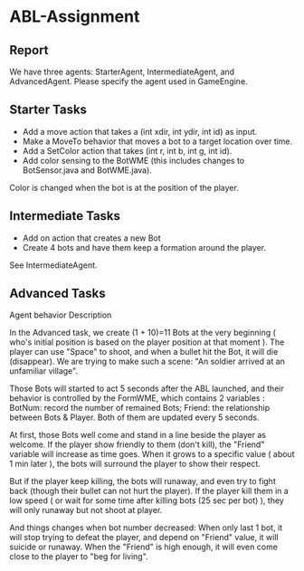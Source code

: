 
ABL-Assignment
====================

## Report

We have three agents: StarterAgent, IntermediateAgent, and AdvancedAgent.
Please specify the agent used in GameEngine.


Starter Tasks
--------------------
* Add a move action that takes a (int xdir, int ydir, int id) as input.
* Make a MoveTo behavior that moves a bot to a target location over time.
* Add a SetColor action that takes (int r, int b, int g, int id).
* Add color sensing to the BotWME (this includes changes to BotSensor.java and BotWME.java).

Color is changed when the bot is at the position of the player.


Intermediate Tasks
--------------------
* Add on action that creates a new Bot
* Create 4 bots and have them keep a formation around the player.

See IntermediateAgent.

Advanced Tasks
--------------------
Agent behavior Description

In the Advanced task, we create (1 + 10)=11 Bots at the very beginning ( who's initial position is based on the player position at that moment ).
The player can use "Space" to shoot, and when a bullet hit the Bot, it will die (disappear).
We are trying to make such a scene: "An soldier arrived at an unfamiliar village".

Those Bots will started to act 5 seconds after the ABL launched, and their behavior is controlled by the FormWME, which contains 2 variables :
BotNum: record the number of remained Bots;
Friend: the relationship between Bots & Player.
Both of them are updated every 5 seconds.

At first, those Bots well come and stand in a line beside the player as welcome.
If the player show friendly to them (don't kill), the "Friend" variable will increase as time goes. When it grows to a specific value ( about 1 min later ), the bots will surround the player to show their respect.

But if the player keep killing, the bots will runaway, and even try to fight back (though their bullet can not hurt the player). If the player kill them in a low speed ( or wait for some time after killing bots (25 sec per bot) ), they will only runaway but not shoot at player.

And things changes when bot number decreased: When only last 1 bot, it will stop trying to defeat the player, and depend on "Friend" value, it will suicide or runaway. When the "Friend" is high enough, it will even come close to the player to "beg for living".

